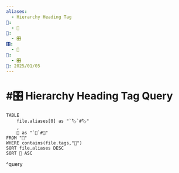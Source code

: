 ```yaml
---
aliases:
  - Hierarchy Heading Tag
📁:
  - 🔢
🔢:
  - 🎛️
🎛️:
  - 🔼
🔀:
  - 🎛️
📅: 2025/01/05
---
```

# #🎛️ Hierarchy Heading Tag Query

```dataview
TABLE 
	file.aliases[0] as "`🏷️`#🏷️"
	,
	📁 as "`📁`#📁"
FROM "📁"
WHERE contains(file.tags,"🔼")
SORT file.aliases DESC
SORT 📁 ASC
```

^query
